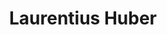 ---
title: "Laurentius Huber"
presenter_id: laurentius_huber
permalink: /member_full_publications/laurentius_huber
layout: member_all_publications
---